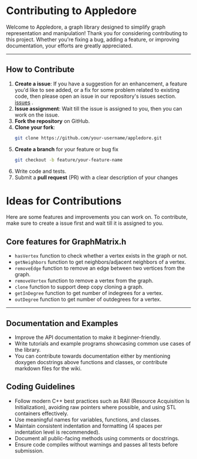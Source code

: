 # Contributing to Appledore

Welcome to Appledore, a graph library designed to simplify graph representation and manipulation! Thank you for considering contributing to this project. Whether you're fixing a bug, adding a feature, or improving documentation, your efforts are greatly appreciated.

---


## How to Contribute
1. **Create a issue**: If you have a suggestion for an enhancement, a feature you'd like to see added, or a fix for some problem related to existing code, then please open an issue in our repository's issues section. [issues](https://github.com/SharonIV0x86/Appledore/issues/new) .
2. **Issue assignment**: Wait till the issue is assigned to you, then you can work on the issue.
3. **Fork the repository** on GitHub.
4. **Clone your fork**:  
   ```bash
   git clone https://github.com/your-username/appledore.git
5. **Create a branch** for your feature or bug fix
    ```bash
    git checkout -b feature/your-feature-name
6. Write code and tests.
7. Submit a **pull request** (PR) with a clear description of your changes

# Ideas for Contributions
Here are some features and improvements you can work on.
To contribute, make sure to create a issue first and wait till it is assigned to you.
## Core features for GraphMatrix.h
- ``hasVertex`` function to check whether a vertex exists in the graph or not.
- ``getNeighbors`` function to get neighbors/adjacent neighbors of a vertex.
- ``removeEdge`` function to remove an edge between two vertices from the graph.
- ``removeVertex`` function to remove a vertex from the graph.
- ``clone`` function to support deep copy cloning a graph.
- ``getInDegree`` function to get number of indegrees for a vertex.
- ``outDegree`` function to get number of outdegrees for a vertex.

---

## Documentation and Examples
- Improve the API documentation to make it beginner-friendly.
- Write tutorials and example programs showcasing common use cases of the library.
- You can contribute towards documentation either by mentioning doxygen docstrings above functions and classes, or contribute markdown files for the wiki.

## Coding Guidelines
- Follow modern C++ best practices such as RAII (Resource Acquisition Is Initialization), avoiding raw pointers where possible, and using STL containers effectively.
- Use meaningful names for variables, functions, and classes.
- Maintain consistent indentation and formatting (4 spaces per indentation level is recommended).
- Document all public-facing methods using comments or docstrings.
- Ensure code compiles without warnings and passes all tests before submission.
